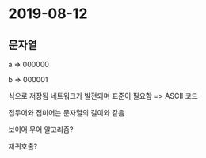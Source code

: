 # 2019-08-12

## 문자열

a => 000000

b => 000001

식으로 저장됨 네트워크가 발전되며 표준이 필요함 => ASCII 코드



접두어와 접미어는 문자열의 길이와 같음

보이어 무어 알고리즘?



재귀호출?

